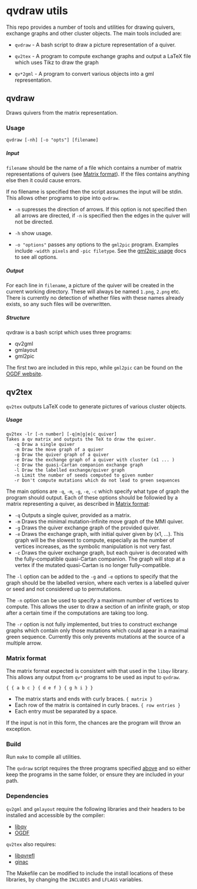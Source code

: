 # qvdraw utils

This repo provides a number of tools and utilities for drawing quivers, exchange
graphs and other cluster objects. The main tools included are:

* `qvdraw` - A bash script to draw a picture representation of a quiver.

* `qv2tex` - A program to compute exchange graphs and output a LaTeX file which
             uses Tikz to draw the graph

* `qv*2gml` - A program to convert various objects into a gml representation.

## qvdraw

Draws quivers from the matrix representation.

### Usage

```
qvdraw [-nh] [-o "opts"] [filename]
```

##### Input

`filename` should be the name of a file which contains a number of matrix
representations of quivers (see [Matrix format](#matrix)). If the files
contains anything else then it could cause errors.

If no filename is specified then the script assumes the input will be stdin.
This allows other programs to pipe into `qvdraw`.

* `-n` supresses the direction of arrows. If this option is not specified then
	all arrows are directed, if `-n` is specified then the edges in the quiver
	will not be directed.

* `-h` show usage.

* `-o "options"` passes any options to the `gml2pic` program. Examples include
	`-width pixels` and `-pic filetype`. See the [gml2pic usage][gml2pic docs] docs to
	see all options.

##### Output

For each line in `filename`, a picture of the quiver will be created in the
current working directory. These will always be named `1.png`, `2.png` etc.
There is currently no detection of whether files with these names already
exists, so any such files will be overwritten.

##### Structure<a name="structure"></a>

qvdraw is a bash script which uses three programs:

 * qv2gml
 * gmlayout
 * gml2pic

The first two are included in this repo, while `gml2pic` can be found on the
[OGDF website][gml2pic site].


## qv2tex
`qv2tex` outputs LaTeX code to generate pictures of various cluster objects.

##### Usage
```
qv2tex -lr [-n number] [-q|m|g|e|c quiver]
Takes a qv matrix and outputs the TeX to draw the quiver.
   -q Draw a single quiver
   -m Draw the move graph of a quiver
   -g Draw the quiver graph of a quiver
   -e Draw the exchange graph of a quiver with cluster (x1 ... )
   -c Draw the quasi-Cartan companion exchange graph
   -l Draw the labelled exchange/quiver graph
   -n Limit the number of seeds computed to given number
   -r Don't compute mutations which do not lead to green sequences
```

The main options are `-q`, `-m`, `-g`, `-e`, `-c` which specify what type of
graph the program should output. Each of these options should be followied by a
matrix representing a quiver, as described in [Matrix format](#matrix):

 * `-q` Outputs a single quiver, provided as a matrix.
 * `-m` Draws the minimal mutation-infinite move graph of the MMI quiver.
 * `-g` Draws the quiver exchange graph of the provided quiver.
 * `-e` Draws the exchange graph, with initial quiver given by (x1, ...). This
	 graph will be the slowest to compute, especially as the number of vertices
	 increases, as the symbolic manipulation is not very fast.
 * `-c` Draws the quiver exchange graph, but each quiver is decorated with the
	 fully-compatible quasi-Cartan companion. The graph will stop at a vertex if
	 the mutated quasi-Cartan is no longer fully-compatible.

The `-l` option can be added to the `-g` and `-e` options to specify that the
graph should be the labelled version, where each vertex is a labelled quiver
or seed and not considered up to permutations.

The `-n` option can be used to specify a maximum number of vertices to compute.
This allows the user to draw a section of an infinite graph, or stop after a
certain time if the computations are taking too long.

The `-r` option is not fully implemented, but tries to construct exchange graphs
which contain only those mutations which could apear in a maximal green
sequence. Currently this only prevents mutations at the source of a multiple
arrow.

### Matrix format<a name="matrix"></a>

The matrix format expected is consistent with that used in the `libqv` library.
This allows any output from `qv*` programs to be used as input to `qvdraw`.

```
{ { a b c } { d e f } { g h i } }
```

* The matrix starts and ends with curly braces. `{ matrix }`
* Each row of the matrix is contained in curly braces. `{ row entries }`
* Each entry must be separated by a space.

If the input is not in this form, the chances are the program will throw an
exception.

### Build

Run `make` to compile all utilities.

The `qvdraw` script requires the three programs specified [above](#structure)
and so either keep the programs in the same folder, or ensure they are included
in your path.

### Dependencies

`qv2gml` and `gmlayout` require the following libraries and their headers to be
installed and accessible by the compiler:

 * [libqv][libqv site]
 * [OGDF][ogdf site]

`qv2tex` also requires:

 * [libqvrefl]
 * [ginac]

The Makefile can be modified to include the install locations of these
libraries, by changing the `INCLUDES` and `LFLAGS` variables.

[gml2pic site]: http://www.ogdf.net/doku.php/project:gml2pic
[gml2pic docs]: http://www.ogdf.net/doku.php/project:gml2pic-doc
[OGDF site]: http://www.ogdf.net/ogdf.php
[libqv site]: https://github.com/jwlawson/qv
[libqvrefl]: https://github.com/jwlawson/qvrefl
[ginac]: https://www.ginac.de/
